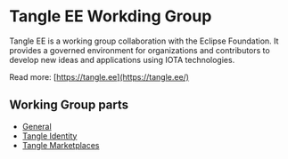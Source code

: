 # Tangle EE Workding Group

Tangle EE is a working group collaboration with the Eclipse Foundation. It provides a governed environment for organizations and contributors to develop new ideas and applications using IOTA technologies.

Read more: [https://tangle.ee](https://tangle.ee/)


## Working Group parts

- [General](./general/README.md)
- [Tangle Identity](./identity/README.md)
- [Tangle Marketplaces](:/marketplaces/README.md)
